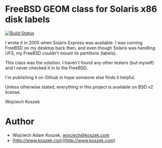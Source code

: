 # FreeBSD GEOM class for Solaris x86 disk labels

[![Build Status](https://travis-ci.org/wkoszek/geom_sunx86label.svg)](https://travis-ci.org/wkoszek/geom_sunx86label)


I wrote it in 2005 when Solaris Express was available. I was running
FreeBSD on my desktop back then, and even though Solaris was handling
UFS, my FreeBSD couldn't mount its partitions (labels).

This class was the solution. I haven't found any other testers (but myself)
and I never checked it in to the FreeBSD.

I'm publishing it on Github in hope someone else finds it helpful.

Unless otherwise stated, everything in this project is available on
BSD v2 license.

Wojciech Koszek

# Author

- Wojciech Adam Koszek, [wojciech@koszek.com](mailto:wojciech@koszek.com)
- [http://www.koszek.com](http://www.koszek.com)
